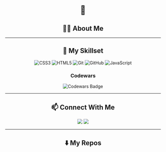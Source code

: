 <h1 align="center"> 👋 </h1>
<h2 align="center"> 👨‍💻 About Me </h2>
<div align="center">
<p></p>
</div>
<hr>
<h2 align="center"> 🔭 My Skillset </h2>
<div align="center">
  <img src="https://img.shields.io/badge/CSS3-1572B6.svg?style=for-the-badge&logo=CSS3&logoColor=white" alt="CSS3">
  <img src="https://img.shields.io/badge/HTML5-E34F26.svg?style=for-the-badge&logo=HTML5&logoColor=white" alt="HTML5">
  <img src="https://img.shields.io/badge/Git-F05032.svg?style=for-the-badge&logo=Git&logoColor=white" alt="Git">
  <img src="https://img.shields.io/badge/GitHub-181717.svg?style=for-the-badge&logo=GitHub&logoColor=white" alt="GitHub">
  <img src="https://img.shields.io/badge/JavaScript-F7DF1E.svg?style=for-the-badge&logo=JavaScript&logoColor=black" alt="JavaScript">
</div>
<div align="center">
  <h3>Codewars</h3>
  <img src="https://www.codewars.com/users/lewisgormanneale/badges/large" alt="Codewars Badge">
</div>
<hr>
<h2  align="center">📫 Connect With Me</h2>
<p align="center">
  <a target="_blank" href="https://www.linkedin.com/in/lewisgormanneale/"><img src="https://img.shields.io/badge/linkedin-%230077B5.svg?&style=for-the-badge&logo=linkedin&logoColor=white" /></a>
  <a target="_blank" href="https://twitter.com/lewisgneale"><img src="https://img.shields.io/badge/twitter-%231DA1F2.svg?&style=for-the-badge&logo=twitter&logoColor=white" /></a>
</p>
<hr>
<h2  align="center">⬇️ My Repos</h2>
